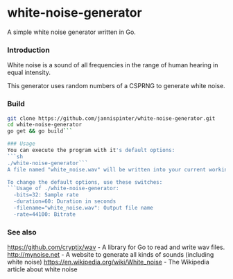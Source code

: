 # white-noise-generator
A simple white noise generator written in Go.

### Introduction
White noise is a sound of all frequencies in the range of human hearing in equal intensity.

This generator uses random numbers of a CSPRNG to generate white noise.

### Build
```sh
git clone https://github.com/jannispinter/white-noise-generator.git
cd white-noise-generator
go get && go build```

### Usage
You can execute the program with it's default options:
```sh
./white-noise-generator```
A file named "white_noise.wav" will be written into your current working directory.

To change the default options, use these switches:
```Usage of ./white-noise-generator:
  -bits=32: Sample rate
  -duration=60: Duration in seconds
  -filename="white_noise.wav": Output file name
  -rate=44100: Bitrate
```

### See also
https://github.com/cryptix/wav - A library for Go to read and write wav files.
http://mynoise.net - A website to generate all kinds of sounds (including white noise)
https://en.wikipedia.org/wiki/White_noise - The Wikipedia article about white noise
